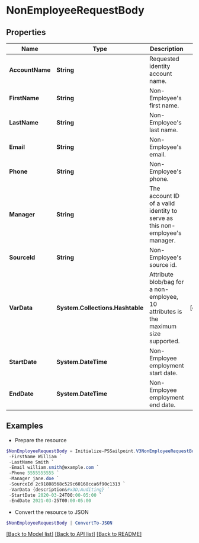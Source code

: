 # NonEmployeeRequestBody
## Properties

Name | Type | Description | Notes
------------ | ------------- | ------------- | -------------
**AccountName** | **String** | Requested identity account name. | 
**FirstName** | **String** | Non-Employee&#39;s first name. | 
**LastName** | **String** | Non-Employee&#39;s last name. | 
**Email** | **String** | Non-Employee&#39;s email. | 
**Phone** | **String** | Non-Employee&#39;s phone. | 
**Manager** | **String** | The account ID of a valid identity to serve as this non-employee&#39;s manager. | 
**SourceId** | **String** | Non-Employee&#39;s source id. | 
**VarData** | **System.Collections.Hashtable** | Attribute blob/bag for a non-employee, 10 attributes is the maximum size supported. | [optional] 
**StartDate** | **System.DateTime** | Non-Employee employment start date. | 
**EndDate** | **System.DateTime** | Non-Employee employment end date. | 

## Examples

- Prepare the resource
```powershell
$NonEmployeeRequestBody = Initialize-PSSailpoint.V3NonEmployeeRequestBody  -AccountName william.smith `
 -FirstName William `
 -LastName Smith `
 -Email william.smith@example.com `
 -Phone 5555555555 `
 -Manager jane.doe `
 -SourceId 2c91808568c529c60168cca6f90c1313 `
 -VarData {description&#x3D;Auditing} `
 -StartDate 2020-03-24T00:00-05:00 `
 -EndDate 2021-03-25T00:00-05:00
```

- Convert the resource to JSON
```powershell
$NonEmployeeRequestBody | ConvertTo-JSON
```

[[Back to Model list]](../README.md#documentation-for-models) [[Back to API list]](../README.md#documentation-for-api-endpoints) [[Back to README]](../README.md)

